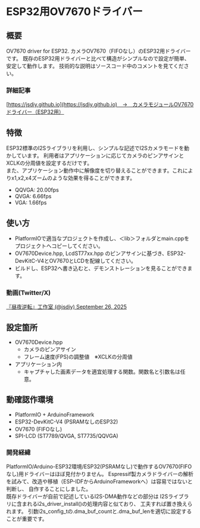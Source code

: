 # ESP32用OV7670ドライバー

## 概要
OV7670 driver for ESP32. カメラOV7670（FIFOなし）のESP32用ドライバーです。
既存のESP32用ドライバーと比べて構造がシンプルなので設定が簡単、安定して動作します。
技術的な説明はソースコード中のコメントを見てください。

### 詳細記事
[https://jsdiy.github.io](https://jsdiy.github.io)　→　カメラモジュールOV7670ドライバー（ESP32用）

## 特徴
ESP32標準のI2Sライブラリを利用し、シンプルな記述でI2Sカメラモードを動かしています。
利用者はアプリケーションに応じてカメラのピンアサインとXCLKの分周値を設定するだけです。  
また、アプリケーション動作中に解像度を切り替えることができます。これによりx1,x2,x4ズームのような効果を得ることができます。
- QQVGA: 20.00fps
- QVGA: 6.66fps
- VGA: 1.66fps

## 使い方
- PlatformIOで適当なプロジェクトを作成し、＜lib＞フォルダとmain.cppをプロジェクトへコピーしてください。
- OV7670Device.hpp, LcdST77xx.hpp のピンアサインに基づき、ESP32-DevKitC-V4とOV7670とLCDを配線してください。
- ビルドし、ESP32へ書き込むと、デモンストレーションを見ることができます。

### 動画(Twitter/X)
[『昼夜逆転』工作室 (@jsdiy) September 26, 2025](https://twitter.com/jsdiy/status/1971547894042984603)

## 設定箇所
- OV7670Device.hpp
	- カメラのピンアサイン
	- フレーム速度(FPS)の調整値　※XCLKの分周値
- アプリケーション内
	- キャプチャした画素データを適宜処理する関数。関数名と引数名は任意。

## 動確認作環境
- PlatformIO + ArduinoFramework
- ESP32-DevKitC-V4 (PSRAMなしのESP32)
- OV7670 (FIFOなし)
- SPI-LCD (ST7789/QVGA, ST7735/QQVGA)

### 開発経緯
PlatformIO/Arduino-ESP32環境/ESP32(PSRAMなし)で動作するOV7670(FIFOなし)用ドライバーはほぼ見付かりません。
Espressif製カメラドライバーの解析を試みて、改造や移植（ESP-IDFからArduinoFrameworkへ）は容易ではないと判断し、
自作することにしました。  
既存ドライバーが自前で記述しているI2S-DMA動作などの部分は
I2Sライブラリに含まれるi2s_driver_install()の処理内容と似ており、 工夫すれば置き換えられます。
引数i2s_config_tの.dma_buf_countと.dma_buf_lenを適切に設定することが重要です。
